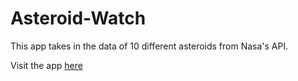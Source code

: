 # Asteroid-Watch

This app takes in the data of 10 different asteroids from Nasa's API.

Visit the app [here](http://asteroid-data.surge.sh/)
